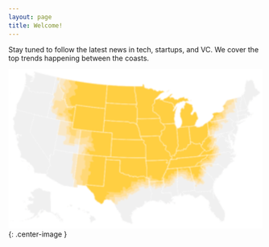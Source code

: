 ```yaml
---
layout: page
title: Welcome!
---
```


Stay tuned to follow the latest news in tech, startups, and VC. We cover the top trends happening between the coasts.

![Heartland](/img/heartland.PNG){: .center-image }
